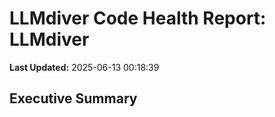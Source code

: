 # LLMdiver Code Health Report: LLMdiver
**Last Updated:** 2025-06-13 00:18:39

## Executive Summary


